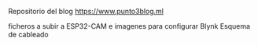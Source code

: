 Repositorio del blog https://www.punto3blog.ml

ficheros a subir a ESP32-CAM e imagenes para configurar Blynk
Esquema de cableado
